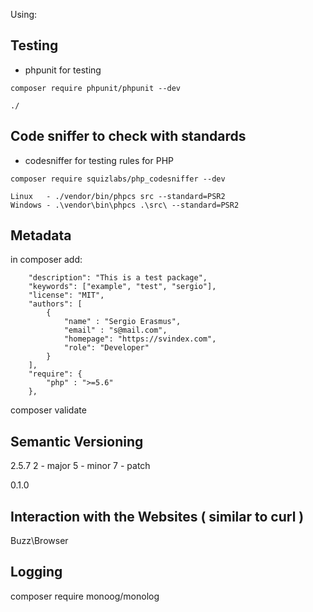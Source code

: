 Using:


## Testing
- phpunit for testing 
```
composer require phpunit/phpunit --dev

./
```


## Code sniffer to check with standards 

- codesniffer for testing rules for PHP
```
composer require squizlabs/php_codesniffer --dev

Linux   - ./vendor/bin/phpcs src --standard=PSR2
Windows - .\vendor\bin\phpcs .\src\ --standard=PSR2 
```

## Metadata

in composer add:
```
    "description": "This is a test package",
    "keywords": ["example", "test", "sergio"],
    "license": "MIT",
    "authors": [
        {
            "name" : "Sergio Erasmus",
            "email" : "s@mail.com",
            "homepage": "https://svindex.com",
            "role": "Developer"
        }
    ],
    "require": {
        "php" : ">=5.6"
    },
```
composer validate

## Semantic Versioning
2.5.7
2 - major
5 - minor
7 - patch

0.1.0

## Interaction with the Websites ( similar to curl )
Buzz\Browser

## Logging

composer require monoog/monolog

